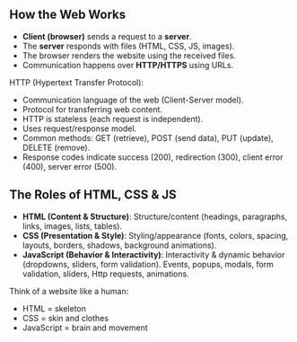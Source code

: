 ## How the Web Works
- **Client (browser)** sends a request to a **server**.
- The **server** responds with files (HTML, CSS, JS, images).
- The browser renders the website using the received files.
- Communication happens over **HTTP/HTTPS** using URLs.

HTTP (Hypertext Transfer Protocol):
- Communication language of the web (Client-Server model).
- Protocol for transferring web content.
- HTTP is stateless (each request is independent).
- Uses request/response model.
- Common methods: GET (retrieve), POST (send data), PUT (update), DELETE (remove).
- Response codes indicate success (200), redirection (300), client error (400), server error (500).

## The Roles of HTML, CSS & JS
- **HTML (Content & Structure)**: Structure/content (headings, paragraphs, links, images, lists, tables).
- **CSS (Presentation & Style)**: Styling/appearance (fonts, colors, spacing, layouts, borders, shadows, background animations).
- **JavaScript (Behavior & Interactivity)**: Interactivity & dynamic behavior (dropdowns, sliders, form validation). Events, popups, modals, form validation, sliders, Http requests, animations.

Think of a website like a human:
- HTML = skeleton
- CSS = skin and clothes
- JavaScript = brain and movement